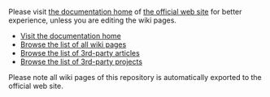 Please visit [the documentation home](http://netty.io/wiki/index.html) of [the official web site](http://netty.io/) for better experience, unless you are editing the wiki pages.

* [Visit the documentation home](http://netty.io/wiki/index.html)
* [Browse the list of all wiki pages](http://netty.io/wiki/all-documents.html)
* [Browse the list of 3rd-party articles](http://netty.io/wiki/related-articles.html)
* [Browse the list of 3rd-party projects](http://netty.io/wiki/related-projects.html)

Please note all wiki pages of this repository is automatically exported to the official web site.